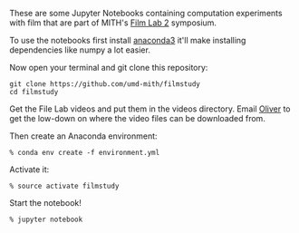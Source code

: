 These are some Jupyter Notebooks containing computation experiments with film
that are part of MITH's [Film Lab 2](https://storify.com/film_lab2/film-lab-2-african-american-history-from-the-umd-c)
symposium.

To use the notebooks first install
[anaconda3](https://www.continuum.io/downloads) it'll make installing
dependencies like numpy a lot easier.

Now open your terminal and git clone this repository:

```
git clone https://github.com/umd-mith/filmstudy
cd filmstudy
```

Get the File Lab videos and put them in the videos directory. Email
[Oliver](mailto:ogaycken@umd.edu) to get the low-down on where the video files
can be downloaded from.

Then create an Anaconda environment:

`% conda env create -f environment.yml`

Activate it:

`% source activate filmstudy`

Start the notebook!

`% jupyter notebook`

